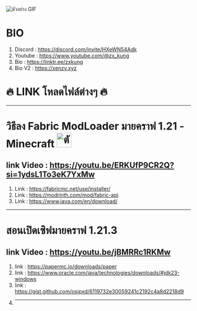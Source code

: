 ![ตัวอย่าง GIF](https://xenzy.xyz/p/s002.gif)
# BIO
1. Discord : https://discord.com/invite/HXeWN54Adk
2. Youtube : https://www.youtube.com/@zx_kung
3. Bio : https://linktr.ee/zxkung
4. Bio V2 : https://xenzy.xyz
# 🔥 LINK โหลดไฟล์ต่างๆ 🔥
---
# วิธีลง Fabric ModLoader มายคราฟ 1.21 - Minecraft <img src="https://i.redd.it/hpi2fcsou3471.png" alt="ตัวอย่าง" width="40" height="40">
## link Video : https://youtu.be/ERKUfP9CR2Q?si=1ydsL1To3eK7YxMw
1. Link : https://fabricmc.net/use/installer/
2. Link : https://modrinth.com/mod/fabric-api
3. Link : https://www.java.com/en/download/
---
# สอนเปิดเซิฟมายคราฟ 1.21.3
## link Video : https://youtu.be/jBMRRc1RKMw
1. link : https://papermc.io/downloads/paper
2. link : https://www.oracle.com/java/technologies/downloads/#jdk23-windows
3. link : https://gist.github.com/osipxd/6119732e30059241c2192c4a8d2218d9
4. ---
